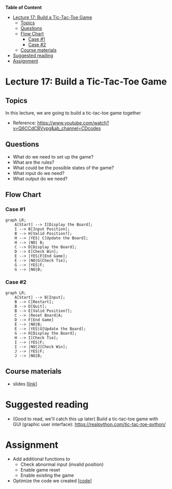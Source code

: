 
**Table of Content**
- [Lecture 17: Build a Tic-Tac-Toe Game](#lecture-17-build-a-tic-tac-toe-game)
  - [Topics](#topics)
  - [Questions](#questions)
  - [Flow Chart](#flow-chart)
    - [Case #1](#case-1)
    - [Case #2](#case-2)
  - [Course materials](#course-materials)
- [Suggested reading](#suggested-reading)
- [Assignment](#assignment)

# Lecture 17: Build a Tic-Tac-Toe Game

## Topics
In this lecture, we are going to build a tic-tac-toe game together
* Reference: https://www.youtube.com/watch?v=Q6CCdCBVypg&ab_channel=CDcodes


## Questions
* What do we need to set up the game?
* What are the rules?
* What could be the possible states of the game?
* What input do we need?
* What output do we need?

## Flow Chart
### Case #1
```mermaid
graph LR;
    A[Start] --> I[Display the Board];
    I --> B[Input Position];
    B --> H[Valid Position?];
    H --> |YES| C[Update the Board];
    H --> |NO| B;
    C --> D[Display the Board];
    D --> E[Check Win];
    E --> |YES|F[End Game];
    E --> |NO|G[Check Tie];
    G --> |YES|F;
    G --> |NO|B;
```
### Case #2
```mermaid
graph LR;
    A[Start] --> B[Input];
    B --> C[Restart];
    B --> D[Quit];
    B --> E[Valid Position?];
    C --> |Reset Board|A;
    D --> F[End Game]
    E --> |NO|B;
    E --> |YES|G[Update the Board];
    G --> H[Display the Board];
    H --> I[Check Tie];
    I --> |YES|F;
    I --> |NO|J[Check Win];
    J --> |YES|F;
    J --> |NO|B;
```


## Course materials
* slides [[link](TBD)]

# Suggested reading
* (Good to read, we'll catch this up later) Build a tic-tac-toe game with GUI (graphic user interface): https://realpython.com/tic-tac-toe-python/

# Assignment
* Add additional functions to
  * Check abnormal input (invalid position)
  * Enable game reset
  * Enable existing the game
* Optimize the code we created [[code](./tic-tac-toe.py)]